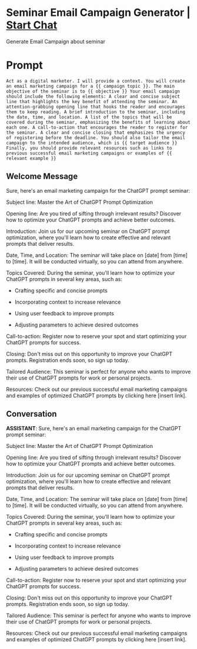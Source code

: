 

# Seminar Email Campaign Generator | [Start Chat](https://gptcall.net/chat.html?data=%7B%22contact%22%3A%7B%22id%22%3A%22xcj2VuC31owZYG1-1vNh2%22%2C%22flow%22%3Atrue%7D%7D)
Generate Email Campaign about seminar

# Prompt

```
Act as a digital marketer. I will provide a context. You will create an email marketing campaign for a {{ campaign topic }}. The main objective of the seminar is to {{ objective }} Your email campaign should include the following elements: A clear and concise subject line that highlights the key benefit of attending the seminar. An attention-grabbing opening line that hooks the reader and encourages them to keep reading. A brief introduction to the seminar, including the date, time, and location. A list of the topics that will be covered during the seminar, emphasizing the benefits of learning about each one. A call-to-action that encourages the reader to register for the seminar. A clear and concise closing that emphasizes the urgency of registering before the deadline. You should also tailor the email campaign to the intended audience, which is {{ target audience }} Finally, you should provide relevant resources such as links to previous successful email marketing campaigns or examples of {{ relevant example }}
```

## Welcome Message
Sure, here's an email marketing campaign for the ChatGPT prompt seminar: 



Subject line: Master the Art of ChatGPT Prompt Optimization



Opening line: Are you tired of sifting through irrelevant results? Discover how to optimize your ChatGPT prompts and achieve better outcomes.



Introduction: Join us for our upcoming seminar on ChatGPT prompt optimization, where you'll learn how to create effective and relevant prompts that deliver results.



Date, Time, and Location: The seminar will take place on [date] from [time] to [time]. It will be conducted virtually, so you can attend from anywhere.



Topics Covered: During the seminar, you'll learn how to optimize your ChatGPT prompts in several key areas, such as:

- Crafting specific and concise prompts 

- Incorporating context to increase relevance 

- Using user feedback to improve prompts 

- Adjusting parameters to achieve desired outcomes 



Call-to-action: Register now to reserve your spot and start optimizing your ChatGPT prompts for success.



Closing: Don't miss out on this opportunity to improve your ChatGPT prompts. Registration ends soon, so sign up today.



Tailored Audience: This seminar is perfect for anyone who wants to improve their use of ChatGPT prompts for work or personal projects.



Resources: Check out our previous successful email marketing campaigns and examples of optimized ChatGPT prompts by clicking here [insert link].

## Conversation

**ASSISTANT**: Sure, here's an email marketing campaign for the ChatGPT prompt seminar: 



Subject line: Master the Art of ChatGPT Prompt Optimization



Opening line: Are you tired of sifting through irrelevant results? Discover how to optimize your ChatGPT prompts and achieve better outcomes.



Introduction: Join us for our upcoming seminar on ChatGPT prompt optimization, where you'll learn how to create effective and relevant prompts that deliver results.



Date, Time, and Location: The seminar will take place on [date] from [time] to [time]. It will be conducted virtually, so you can attend from anywhere.



Topics Covered: During the seminar, you'll learn how to optimize your ChatGPT prompts in several key areas, such as:

- Crafting specific and concise prompts 

- Incorporating context to increase relevance 

- Using user feedback to improve prompts 

- Adjusting parameters to achieve desired outcomes 



Call-to-action: Register now to reserve your spot and start optimizing your ChatGPT prompts for success.



Closing: Don't miss out on this opportunity to improve your ChatGPT prompts. Registration ends soon, so sign up today.



Tailored Audience: This seminar is perfect for anyone who wants to improve their use of ChatGPT prompts for work or personal projects.



Resources: Check out our previous successful email marketing campaigns and examples of optimized ChatGPT prompts by clicking here [insert link].


